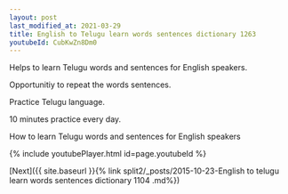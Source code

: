 ```yaml
---
layout: post
last_modified_at: 2021-03-29
title: English to Telugu learn words sentences dictionary 1263 
youtubeId: CubKwZn8Dm0
---
```

 
 
Helps to learn Telugu words and sentences for English speakers.

Opportunitiy to repeat the words sentences. 

Practice Telugu language. 
 
10 minutes practice every day. 
 
How to learn Telugu words and sentences for English speakers 
 
{% include youtubePlayer.html id=page.youtubeId %}
 
 
[Next]({{ site.baseurl }}{% link  split2/_posts/2015-10-23-English to telugu learn words sentences dictionary 1104 .md%})
 
